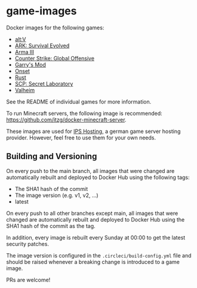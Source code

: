 # game-images
Docker images for the following games:

* [alt:V](altv/README.md)
* [ARK: Survival Evolved](ark/README.md)
* [Arma III](arma3/README.md)
* [Counter Strike: Global Offensive](csgo/README.md)
* [Garry's Mod](gmod/README.md)
* [Onset](onset/README.md)
* [Rust](rust/README.md)
* [SCP: Secret Laboratory](scpsl/README.md)
* [Valheim](valheim/README.md)

See the README of individual games for more information.

To run Minecraft servers, the following image is recommended: https://github.com/itzg/docker-minecraft-server.

These images are used for [IPS Hosting](https://www.ips-hosting.com/), a german game server hosting provider. However, feel free to use them for your own needs.

## Building and Versioning
On every push to the main branch, all images that were changed are automatically rebuilt and deployed to Docker Hub using the following tags:
* The SHA1 hash of the commit
* The image version (e.g. v1, v2, ...)
* latest

On every push to all other branches except main, all images that were changed are automatically rebuilt and deployed to Docker Hub using the SHA1 hash of the commit as the tag.

In addition, every image is rebuilt every Sunday at 00:00 to get the latest security patches. 

The image version is configured in the `.circleci/build-config.yml` file and should be raised whenever a breaking change is introduced to a game image.

PRs are welcome!
